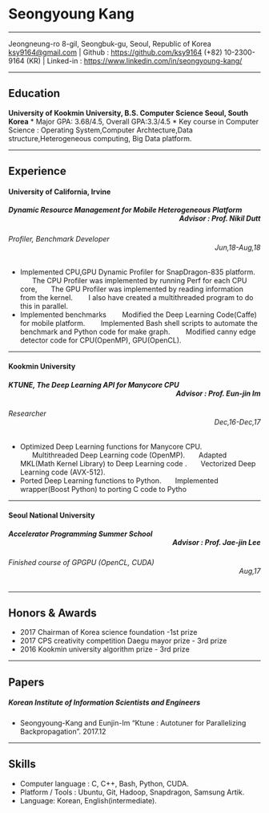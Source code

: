   
Seongyoung Kang
============
  
-------------------     ----------------------------
Jeongneung-ro 8-gil, Seongbuk-gu, Seoul, Republic of Korea
ksy9164@gmail.com | Github : https://github.com/ksy9164
(+82) 10-2300-9164 (KR)  |  Linked-in : https://www.linkedin.com/in/seongyoung-kang/
-------------------     ----------------------------
  
Education
---------
**University of Kookmin University, B.S. Computer Science Seoul, South Korea**
    * Major GPA: 3.68/4.5, Overall GPA:3.3/4.5
    * Key course in Computer Science : Operating System,Computer Archtecture,Data structure,Heterogeneous computing, Big Data platform.
  
-----------------------------
Experience
----------
  
#### University of California, Irvine
  
##### <div style="text-align: left">Dynamic Resource Management for Mobile Heterogeneous Platform</div> <div style="text-align: right">Advisor : Prof. Nikil Dutt</div>
  
###### <div style="text-align: left">Profiler, Benchmark Developer</div> <div style="text-align: right">Jun,18-Aug,18</div>
  
* Implemented CPU,GPU Dynamic Profiler for SnapDragon-835 platform.
&nbsp;&nbsp;&nbsp;&nbsp;&nbsp;&nbsp;The CPU Profiler was implemented by running Perf for each CPU core,
&nbsp;&nbsp;&nbsp;&nbsp;&nbsp;&nbsp;The GPU Profiler was implemented by reading information from the kernel.
&nbsp;&nbsp;&nbsp;&nbsp;&nbsp;&nbsp;&nbsp;I also have created a multithreaded program to do this in parallel.
* Implemented benchmarks
&nbsp;&nbsp;&nbsp;&nbsp;&nbsp;&nbsp;&nbsp;Modified the Deep Learning Code(Caffe) for mobile platform.
&nbsp;&nbsp;&nbsp;&nbsp;&nbsp;&nbsp;&nbsp;Implemented Bash shell scripts to automate the benchmark and Python code for make graph.
&nbsp;&nbsp;&nbsp;&nbsp;&nbsp;&nbsp;&nbsp;Modified canny edge detector code for CPU(OpenMP), GPU(OpenCL).
---
#### Kookmin University
  
##### KTUNE, The Deep Learning API for Manycore CPU<div style="text-align: right">Advisor : Prof. Eun-jin Im</div>
  
###### Researcher <div style="text-align: right">Dec,16-Dec,17</div>
  
* Optimized Deep Learning functions for Manycore CPU.
&nbsp;&nbsp;&nbsp;&nbsp;&nbsp;&nbsp;Multithreaded Deep Learning code (OpenMP).
&nbsp;&nbsp;&nbsp;&nbsp;&nbsp;&nbsp;Adapted MKL(Math Kernel Library) to Deep Learning code .
&nbsp;&nbsp;&nbsp;&nbsp;&nbsp;&nbsp;Vectorized Deep Learning code (AVX-512).
* Ported Deep Learning functions to Python.
&nbsp;&nbsp;&nbsp;&nbsp;&nbsp;&nbsp;Implemented wrapper(Boost Python) to porting C code to Pytho
--------
#### Seoul National University
  
##### Accelerator Programming Summer School <div style="text-align: right">Advisor : Prof. Jae-jin Lee</div>
  
###### Finished course of GPGPU (OpenCL, CUDA)<div style="text-align: right">Aug,17</div>
  
-----
  
Honors & Awards
-------
* 2017 Chairman of Korea science foundation -1st prize
* 2017 CPS creativity competition Daegu mayor prize - 3rd prize
* 2016 Kookmin university algorithm prize - 3rd prize
---------
Papers
-----
##### Korean Institute of Information Scientists and Engineers
  
* Seongyoung-Kang and Eunjin-Im “Ktune : Autotuner for Parallelizing Backpropagation”. 2017.12
--------
Skills
------
* Computer language : C, C++, Bash, Python, CUDA.
* Platform / Tools : Ubuntu, Git, Hadoop, Snapdragon, Samsung Artik.
* Language: Korean, English(intermediate).
  